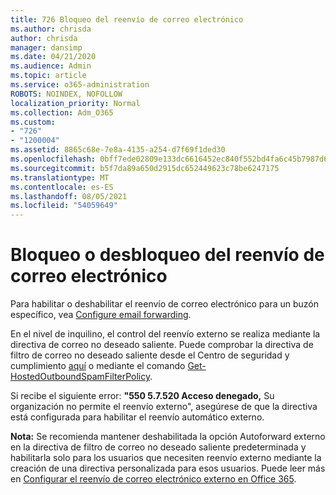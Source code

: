 ```yaml
---
title: 726 Bloqueo del reenvío de correo electrónico
ms.author: chrisda
author: chrisda
manager: dansimp
ms.date: 04/21/2020
ms.audience: Admin
ms.topic: article
ms.service: o365-administration
ROBOTS: NOINDEX, NOFOLLOW
localization_priority: Normal
ms.collection: Adm_O365
ms.custom:
- "726"
- "1200004"
ms.assetid: 8865c68e-7e8a-4135-a254-d7f69f1ded30
ms.openlocfilehash: 0bff7ede02809e133dc6616452ec840f552bd4fa6c45b7987d6455b2a9ba49bf
ms.sourcegitcommit: b5f7da89a650d2915dc652449623c78be6247175
ms.translationtype: MT
ms.contentlocale: es-ES
ms.lasthandoff: 08/05/2021
ms.locfileid: "54059649"
---
```

# <a name="blocking-or-unblocking-email-forwarding"></a>Bloqueo o desbloqueo del reenvío de correo electrónico

Para habilitar o deshabilitar el reenvío de correo electrónico para un buzón específico, vea [Configure email forwarding](https://docs.microsoft.com/microsoft-365/admin/email/configure-email-forwarding).

En el nivel de inquilino, el control del reenvío externo se realiza mediante la directiva de correo no deseado saliente. Puede comprobar la directiva de filtro de correo no deseado saliente desde el Centro de seguridad y cumplimiento [aquí](https://protection.office.com/antispam) o mediante el comando [Get-HostedOutboundSpamFilterPolicy](https://docs.microsoft.com/powershell/module/exchange/get-hostedoutboundspamfilterpolicy).

Si recibe el siguiente error: **"550 5.7.520 Acceso denegado,** Su organización no permite el reenvío externo", asegúrese de que la directiva está configurada para habilitar el reenvío automático externo.

**Nota:** Se recomienda mantener deshabilitada la opción Autoforward externo en la directiva de filtro de correo no deseado saliente predeterminada y habilitarla solo para los usuarios que necesiten reenvío externo mediante la creación de una directiva personalizada para esos usuarios. Puede leer más en [Configurar el reenvío de correo electrónico externo en Office 365](https://docs.microsoft.com/microsoft-365/security/office-365-security/external-email-forwarding).